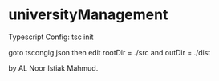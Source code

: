 # universityManagement

Typescript Config: tsc init 

goto tscongig.json then edit rootDir = ./src and outDir = ./dist


by AL Noor Istiak Mahmud.
